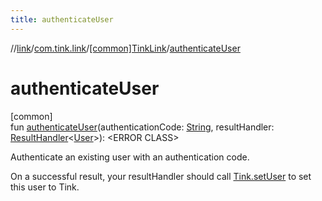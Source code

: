 ```yaml
---
title: authenticateUser
---
```

//[link](../../../index.html)/[com.tink.link](../index.html)/[[common]TinkLink](index.html)/[authenticateUser](authenticate-user.html)



# authenticateUser



[common]\
fun [authenticateUser](authenticate-user.html)(authenticationCode: [String](https://kotlinlang.org/api/latest/jvm/stdlib/kotlin/-string/index.html), resultHandler: [ResultHandler](../../com.tink.service.handler/[common]-result-handler/index.html)&lt;[User](../../com.tink.model.user/[common]-user/index.html)&gt;): &lt;ERROR CLASS&gt;



Authenticate an existing user with an authentication code.



On a successful result, your resultHandler should call [Tink.setUser](../../com.tink.core/[common]-tink/set-user.html) to set this user to Tink.





